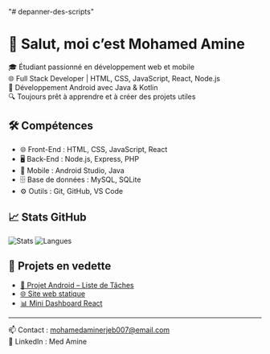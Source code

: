 "# depanner-des-scripts" 
# 👋 Salut, moi c’est Mohamed Amine

🎓 Étudiant passionné en développement web et mobile  
🌐 Full Stack Developer | HTML, CSS, JavaScript, React, Node.js  
📱 Développement Android avec Java & Kotlin  
🔍 Toujours prêt à apprendre et à créer des projets utiles

## 🛠️ Compétences

- 🌐 Front-End : HTML, CSS, JavaScript, React
- 🖥️ Back-End : Node.js, Express, PHP
- 📱 Mobile : Android Studio, Java
- 🗄️ Base de données : MySQL, SQLite
- ⚙️ Outils : Git, GitHub, VS Code

## 📈 Stats GitHub

![Stats](https://github-readme-stats.vercel.app/api?username=MohamedAmine-fullStack&show_icons=true&theme=tokyonight)
![Langues](https://github-readme-stats.vercel.app/api/top-langs/?username=MohamedAmine-fullStack&layout=compact&theme=tokyonight)

## 📌 Projets en vedette

- [📱 Projet Android – Liste de Tâches](https://github.com/MohamedAmine-fullStack/Projet-Mobile)
- [🌐 Site web statique](https://github.com/MohamedAmine-fullStack/site_web)
- [📊 Mini Dashboard React](https://github.com/MohamedAmine-fullStack/dashboard-react)

---

📫 Contact : mohamedaminerjeb007@email.com  
💼 LinkedIn : Med Amine
